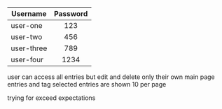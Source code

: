 | Username   | Password |
| ---------- | :------: |
| user-one   |   123    |
| user-two   |   456    |
| user-three |   789    |
| user-four  |   1234   |

user can access all entries but edit and delete only their own
main page entries and tag selected entries are shown 10 per page

trying for exceed expectations
